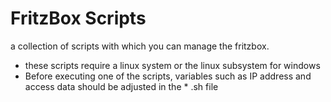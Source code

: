 # FritzBox Scripts
a collection of scripts with which you can manage the fritzbox.

- these scripts require a linux system or the linux subsystem for windows
- Before executing one of the scripts, variables such as IP address and access data should be adjusted in the * .sh file
